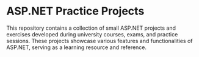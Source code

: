# ASP.NET Practice Projects

This repository contains a collection of small ASP.NET projects and exercises developed during university courses, exams, and practice sessions. 
These projects showcase various features and functionalities of ASP.NET, serving as a learning resource and reference.
